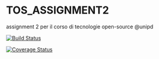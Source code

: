 # TOS_ASSIGNMENT2
assignment 2 per il corso di tecnologie open-source @unipd

[![Build Status](https://travis-ci.com/antobaddo/TOS_ASSIGNMENT2.svg?branch=main)](https://travis-ci.com/antobaddo/TOS_ASSIGNMENT2)

[![Coverage Status](https://coveralls.io/repos/github/antobaddo/TOS_ASSIGNMENT2/badge.svg?branch=main)](https://coveralls.io/github/antobaddo/TOS_ASSIGNMENT2?branch=main)
